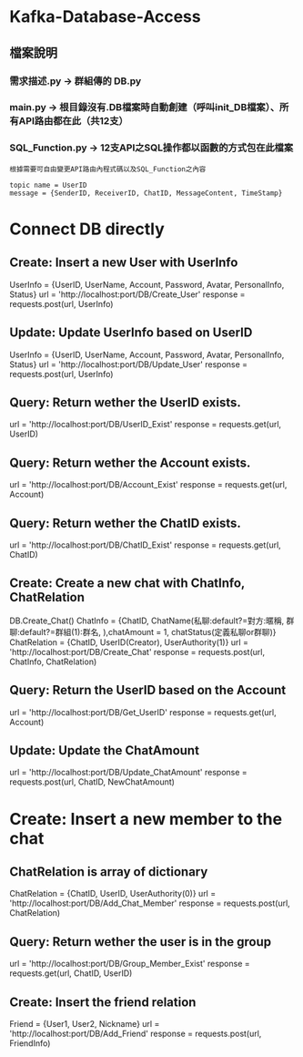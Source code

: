 # Kafka-Database-Access
## 檔案說明
### 需求描述.py -> 群組傳的 DB.py

### main.py -> 根目錄沒有.DB檔案時自動創建（呼叫init_DB檔案）、所有API路由都在此（共12支）

### SQL_Function.py -> 12支API之SQL操作都以函數的方式包在此檔案

```
根據需要可自由變更API路由內程式碼以及SQL_Function之內容
```

```
topic name = UserID
message = {SenderID, ReceiverID, ChatID, MessageContent, TimeStamp}
```

# Connect DB directly

## Create: Insert a new User with UserInfo
UserInfo = {UserID, UserName, Account, Password, Avatar, PersonalInfo, Status}
url = 'http://localhost:port/DB/Create_User'
response = requests.post(url, UserInfo)

## Update: Update UserInfo based on UserID
UserInfo = {UserID, UserName, Account, Password, Avatar, PersonalInfo, Status}
url = 'http://localhost:port/DB/Update_User'
response = requests.post(url, UserInfo)

## Query: Return wether the UserID exists.
url = 'http://localhost:port/DB/UserID_Exist'
response = requests.get(url, UserID)

## Query: Return wether the Account exists.
url = 'http://localhost:port/DB/Account_Exist'
response = requests.get(url, Account)

## Query: Return wether the ChatID exists.
url = 'http://localhost:port/DB/ChatID_Exist'
response = requests.get(url, ChatID)

## Create: Create a new chat with ChatInfo, ChatRelation
DB.Create_Chat()
ChatInfo = {ChatID, ChatName(私聊:default?=對方:暱稱, 群聊:default?=群組(1):群名, ),chatAmount = 1, chatStatus(定義私聊or群聊)}
ChatRelation = {ChatID, UserID(Creator), UserAuthority(1)}
url = 'http://localhost:port/DB/Create_Chat'
response = requests.post(url, ChatInfo, ChatRelation)

## Query: Return the UserID based on the Account
url = 'http://localhost:port/DB/Get_UserID'
response = requests.get(url, Account)

## Update: Update the ChatAmount
url = 'http://localhost:port/DB/Update_ChatAmount'
response = requests.post(url, ChatID, NewChatAmount)

# Create: Insert a new member to the chat
## ChatRelation is array of dictionary
ChatRelation = {ChatID, UserID, UserAuthority(0)}
url = 'http://localhost:port/DB/Add_Chat_Member'
response = requests.post(url, ChatRelation)

## Query: Return wether the user is in the group
url = 'http://localhost:port/DB/Group_Member_Exist'
response = requests.get(url, ChatID, UserID)

## Create: Insert the friend relation
Friend = {User1, User2, Nickname}
url = 'http://localhost:port/DB/Add_Friend'
response = requests.post(url, FriendInfo)
